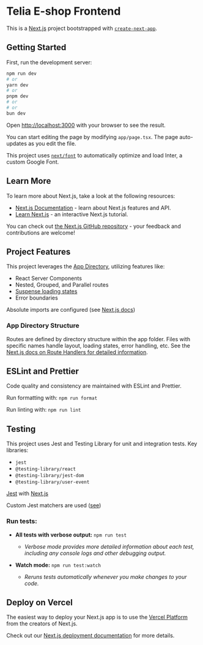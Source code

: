 # Telia E-shop Frontend

This is a [Next.js](https://nextjs.org/) project bootstrapped with [`create-next-app`](https://github.com/vercel/next.js/tree/canary/packages/create-next-app).

## Getting Started

First, run the development server:

```bash
npm run dev
# or
yarn dev
# or
pnpm dev
# or
# or
bun dev
```

Open [http://localhost:3000](http://localhost:3000) with your browser to see the result.

You can start editing the page by modifying `app/page.tsx`. The page auto-updates as you edit the file.

This project uses [`next/font`](https://nextjs.org/docs/basic-features/font-optimization) to automatically optimize and load Inter, a custom Google Font.

## Learn More

To learn more about Next.js, take a look at the following resources:

- [Next.js Documentation](https://nextjs.org/docs) - learn about Next.js features and API.
- [Learn Next.js](https://nextjs.org/learn) - an interactive Next.js tutorial.

You can check out [the Next.js GitHub repository](https://github.com/vercel/next.js/) - your feedback and contributions are welcome!

## Project Features

This project leverages the [App Directory](https://nextjs.org/docs/getting-started/project-structure), utilizing features like:

- React Server Components
- Nested, Grouped, and Parallel routes
- [Suspense loading states](https://react.dev/reference/react/Suspense)
- Error boundaries

Absolute imports are configured (see [Next.js docs](https://nextjs.org/docs/pages/building-your-application/configuring/absolute-imports-and-module-aliases))

### App Directory Structure

Routes are defined by directory structure within the app folder.
Files with specific names handle layout, loading states, error handling, etc.
See the [Next.js docs on Route Handlers for detailed information](https://nextjs.org/docs/app/building-your-application/routing/route-handlers).

## ESLint and Prettier

Code quality and consistency are maintained with ESLint and Prettier.

Run formatting with: `npm run format`

Run linting with: `npm run lint`

## Testing

This project uses Jest and Testing Library for unit and integration tests.
Key libraries:

- `jest`
- `@testing-library/react`
- `@testing-library/jest-dom`
- `@testing-library/user-event`

[Jest](https://testing-library.com/docs/ecosystem-jest-dom/) with [Next.js](https://nextjs.org/docs/app/building-your-application/testing/jest#creating-your-first-test)

Custom Jest matchers are used ([see](https://github.com/testing-library/jest-dom#custom-matchers))

### Run tests:

- **All tests with verbose output:** `npm run test`

  - _Verbose mode provides more detailed information about each test, including any console logs and other debugging output._

- **Watch mode:** `npm run test:watch`
  - _Reruns tests automatically whenever you make changes to your code._

## Deploy on Vercel

The easiest way to deploy your Next.js app is to use the [Vercel Platform](https://vercel.com/new?utm_medium=default-template&filter=next.js&utm_source=create-next-app&utm_campaign=create-next-app-readme) from the creators of Next.js.

Check out our [Next.js deployment documentation](https://nextjs.org/docs/deployment) for more details.
